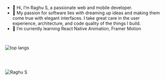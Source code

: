 - 👋 Hi, I’m Raghu S, a passionate web and mobile developer.
- 👀 My passion for software lies with dreaming up ideas and making them come true with elegant interfaces. I take great care in the user experience, architecture, and code quality of the things I build.
- 🌱 I’m currently learning React Native Animation, Framer Motion


<br/>

![top langs](https://github-readme-stats.vercel.app/api/top-langs/?username=raghu04&theme=tokyonight&layout=compact)

<br/>
<br/>

<p><img src="https://komarev.com/ghpvc/?username=raghu04&label=Profile%20Views&color=5F8575&style=flat" alt="Raghu S" /></p>

<!---
raghu04/raghu04 is a ✨ special ✨ repository because its `README.md` (this file) appears on your GitHub profile.
You can click the Preview link to take a look at your changes.
--->
